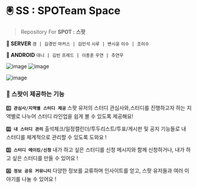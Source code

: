 # 🖲️ SS : SPOTeam Space
> Repository For **SPOT : 스팟**

**👥 SERVER** 
`갱 | 김경민` `마커스 | 김민석` `시루 | 변시윤` `이수 | 조이수`


**👥 ANDROID** 
`대니 | 김빈` `프레드 | 이종훈` `우연 | 추연우`



![image](https://github.com/user-attachments/assets/27badc56-59cf-4201-a79b-beb727c4d0a3)
![image](https://github.com/user-attachments/assets/9557ea21-1aa3-460b-870e-4aae7fa93533)


![image](https://github.com/user-attachments/assets/46545c0a-ac22-47d9-b075-0ca8a193eb2b)

### 📂 스팟이 제공하는 기능
**`1️⃣ 관심사/지역별 스터디 제공`**
스팟 유저의 스터디 관심사와,스터디를 진행하고자 하는 지역별로 나누어
스터디 라인업을 쉽게 볼 수 있도록 제공해요!

**`2️⃣ 내 스터디 관리`**
출석체크/일정캘린더/투두리스트/투표/게시판 및 공지 기능들로
내 스터디를 체계적으로 관리할 수 있도록 도와요 !

**`3️⃣ 스터디 메이킹/신청`**
내가 하고 싶은 스터디를 신청 메시지와 함께 신청하거나, 
내가 하고 싶은 스터디를 만들 수 있어요 !

**`4️⃣ 정보 공유 커뮤니티`**
다양한 정보를 교류하며 인사이트를 얻고,
스팟 유저들과 여러 이야기를 나눌 수 있어요 !








